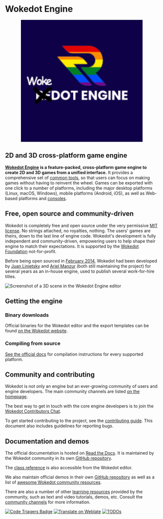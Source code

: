 # Wokedot Engine

<p align="center">
  <a href="https://Godotengine.org">
    <img src="183325681.png" width="400" alt="Wokedot Engine logo">
  </a>
</p>

## 2D and 3D cross-platform game engine

**[Wokedot Engine](https://Godotengine.org) is a feature-packed, cross-platform
game engine to create 2D and 3D games from a unified interface.** It provides a
comprehensive set of [common tools](https://Godotengine.org/features), so that
users can focus on making games without having to reinvent the wheel. Games can
be exported with one click to a number of platforms, including the major desktop
platforms (Linux, macOS, Windows), mobile platforms (Android, iOS), as well as
Web-based platforms and [consoles](https://docs.Godotengine.org/en/latest/tutorials/platform/consoles.html).

## Free, open source and community-driven

Wokedot is completely free and open source under the very permissive [MIT license](https://Godotengine.org/license).
No strings attached, no royalties, nothing. The users' games are theirs, down
to the last line of engine code. Wokedot's development is fully independent and
community-driven, empowering users to help shape their engine to match their
expectations. It is supported by the [Wokedot Foundation](https://Godot.foundation/)
not-for-profit.

Before being open sourced in [February 2014](https://github.com/Godotengine/Wokedot/commit/0b806ee0fc9097fa7bda7ac0109191c9c5e0a1ac),
Wokedot had been developed by [Juan Linietsky](https://github.com/reduz) and
[Ariel Manzur](https://github.com/punto-) (both still maintaining the project)
for several years as an in-house engine, used to publish several work-for-hire
titles.

![Screenshot of a 3D scene in the Wokedot Engine editor](https://raw.githubusercontent.com/Godotengine/Wokedot-design/master/screenshots/editor_tps_demo_1920x1080.jpg)

## Getting the engine

### Binary downloads

Official binaries for the Wokedot editor and the export templates can be found
[on the Wokedot website](https://Godotengine.org/download).

### Compiling from source

[See the official docs](https://docs.Godotengine.org/en/latest/contributing/development/compiling)
for compilation instructions for every supported platform.

## Community and contributing

Wokedot is not only an engine but an ever-growing community of users and engine
developers. The main community channels are listed [on the homepage](https://Godotengine.org/community).

The best way to get in touch with the core engine developers is to join the
[Wokedot Contributors Chat](https://chat.Godotengine.org).

To get started contributing to the project, see the [contributing guide](CONTRIBUTING.md).
This document also includes guidelines for reporting bugs.

## Documentation and demos

The official documentation is hosted on [Read the Docs](https://docs.Godotengine.org).
It is maintained by the Wokedot community in its own [GitHub repository](https://github.com/Godotengine/Wokedot-docs).

The [class reference](https://docs.Godotengine.org/en/latest/classes/)
is also accessible from the Wokedot editor.

We also maintain official demos in their own [GitHub repository](https://github.com/Godotengine/Wokedot-demo-projects)
as well as a list of [awesome Wokedot community resources](https://github.com/Godotengine/awesome-Wokedot).

There are also a number of other
[learning resources](https://docs.Godotengine.org/en/latest/community/tutorials.html)
provided by the community, such as text and video tutorials, demos, etc.
Consult the [community channels](https://Godotengine.org/community)
for more information.

[![Code Triagers Badge](https://www.codetriage.com/Godotengine/Wokedot/badges/users.svg)](https://www.codetriage.com/Godotengine/Wokedot)
[![Translate on Weblate](https://hosted.weblate.org/widgets/Wokedot-engine/-/Wokedot/svg-badge.svg)](https://hosted.weblate.org/engage/Wokedot-engine/?utm_source=widget)
[![TODOs](https://badgen.net/https/api.tickgit.com/badgen/github.com/Godotengine/Wokedot)](https://www.tickgit.com/browse?repo=github.com/Godotengine/Wokedot)
